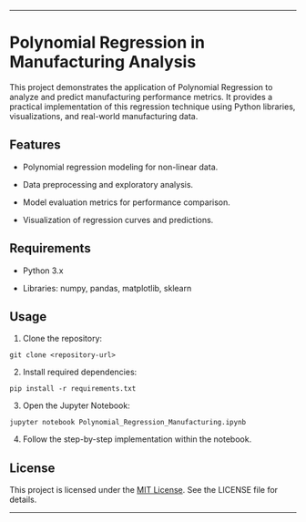 
---

# Polynomial Regression in Manufacturing Analysis

This project demonstrates the application of Polynomial Regression to analyze and predict manufacturing performance metrics. It provides a practical implementation of this regression technique using Python libraries, visualizations, and real-world manufacturing data.

## Features

- Polynomial regression modeling for non-linear data.

- Data preprocessing and exploratory analysis.

- Model evaluation metrics for performance comparison.

- Visualization of regression curves and predictions.


## Requirements

- Python 3.x

- Libraries: numpy, pandas, matplotlib, sklearn


## Usage

1. Clone the repository:
```
git clone <repository-url>
```

2. Install required dependencies:
```
pip install -r requirements.txt
```

3. Open the Jupyter Notebook:
```
jupyter notebook Polynomial_Regression_Manufacturing.ipynb
```

4. Follow the step-by-step implementation within the notebook.


## License

This project is licensed under the [MIT License](LICENSE). See the LICENSE file for details.

---

